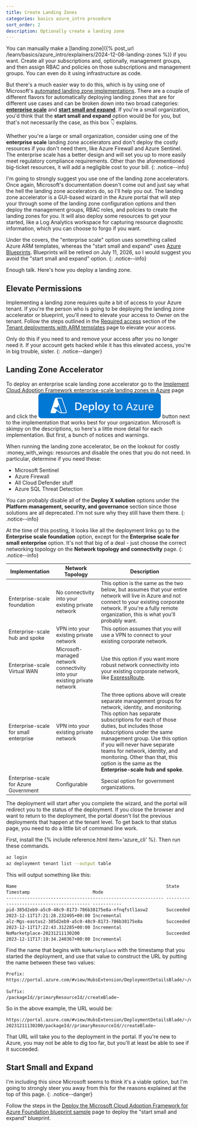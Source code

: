 ```yaml
---
title: Create Landing Zones
categories: basics azure_intro procedure
sort_order: 2
description: Optionally create a landing zone
---
```

You can manually make a [landing zone]({% post_url /learn/basics/azure_intro/explainers/2024-12-08-landing-zones %}) if you want. Create all your subscriptions and, optionally, management groups, and then assign RBAC and policies on those subscriptions and management groups. You can even do it using infrastructure as code.

But there's a much easier way to do this, which is by using one of Microsoft's [automated landing zone implementations](https://learn.microsoft.com/en-us/azure/cloud-adoption-framework/ready/landing-zone/implementation-options).<!--more--> There are a couple of different flavors for automatically deploying landing zones that are for different use cases and can be broken down into two broad categories: [**enterprise scale**](https://learn.microsoft.com/en-us/azure/cloud-adoption-framework/ready/enterprise-scale/) and [**start small and expand**](https://learn.microsoft.com/en-us/azure/cloud-adoption-framework/ready/landing-zone/migrate-landing-zone). If you're a small organization, you'd think that the **start small and expand** option would be for you, but that's not necessarily the case, as this box :point_down: explains.

Whether you're a large or small organization, consider using one of the **enterprise scale** landing zone accelerators and don't deploy the costly resources if you don't need them, like Azure Firewall and Azure Sentinel. The enterprise scale has a better design and will set you up to more easily meet regulatory compliance requirements. Other than the aforementioned big-ticket resources, it will add a negligible cost to your bill.
{: .notice--info}

I'm going to strongly suggest you use one of the landing zone accelerators. Once again, Microsoft's documentation doesn't come out and just say what the hell the landing zone accelerators do, so I'll help you out. The landing zone accelerator is a GUI-based wizard in the Azure portal that will step your through some of the landing zone configuration options and then deploy the management groups, RBAC roles, and policies to create the landing zones for you. It will also deploy some resources to get your started, like a Log Analytics workspace for capturing resource diagnostic information, which you can choose to forgo if you want.

Under the covers, the "enterprise scale" option uses something called Azure ARM templates, whereas the "start small and expand" uses [Azure Blueprints](https://learn.microsoft.com/en-us/azure/governance/blueprints/overview). Blueprints will be retired on July 11, 2026, so I would suggest you avoid the "start small and expand" option.
{: .notice--info}

Enough talk. Here's how you deploy a landing zone.

## Elevate Permissions

Implementing a landing zone requires quite a bit of access to your Azure tenant. If you're the person who is going to be deploying the landing zone accelerator or blueprint, you'll need to elevate your access to Owner on the tenant. Follow the steps outlined in the [Required access](https://learn.microsoft.com/en-us/azure/azure-resource-manager/templates/deploy-to-tenant?tabs=azure-cli#required-access) section of the [Tenant deployments with ARM templates](https://learn.microsoft.com/en-us/azure/azure-resource-manager/templates/deploy-to-tenant?tabs=azure-cli) page to elevate your access.

Only do this if you need to and remove your access after you no longer need it. If your account gets hacked while it has this elevated access, you're in big trouble, sister.
{: .notice--danger}

## Landing Zone Accelerator

To deploy an enterprise scale landing zone accelerator go to the [Implement Cloud Adoption Framework enterprise-scale landing zones in Azure](https://learn.microsoft.com/en-us/azure/cloud-adoption-framework/ready/enterprise-scale/implementation#reference-implementation) page and click the ![Deploy to Azure](https://raw.githubusercontent.com/Azure/azure-quickstart-templates/master/1-CONTRIBUTION-GUIDE/images/deploytoazure.svg?sanitize=true) button next to the implementation that works best for your organization. Microsoft is skimpy on the descriptions, so here's a little more detail for each implementation. But first, a bunch of notices and warnings.

<div class="notice--danger">When running the landing zone accelerator, be on the lookout for costly :money_with_wings: resources and disable the ones that you do not need. In particular, determine if you need these:
    <ul>
        <li>Microsoft Sentinel</li>
        <li>Azure Firewall</li>
        <li>All Cloud Defender stuff</li>
        <li>Azure SQL Threat Detection</li>
    </ul>
</div>

You can probably disable all of the **Deploy X solution** options under the **Platform management, security, and governance** section since those solutions are all deprecated. I'm not sure why they still have them there.
{: .notice--info}

At the time of this posting, it looks like all the deployment links go to the **Enterprise scale foundation** option, except for the **Enterprise scale for small enterprise** option. It's not that big of a deal - just choose the correct networking topology on the **Network topology and connectivity** page.
{: .notice--info}

|Implementation|Network Topology|Description|
|--------------|----------------|-----------|
|Enterprise-scale foundation|No connectivity into your existing private network|This option is the same as the two below, but assumes that your entire network will live in Azure and not connect to your existing corporate network. If you're a fully remote organization, this is what you'll probably want.|
|Enterprise-scale hub and spoke|VPN into your existing private network|This option assumes that you will use a VPN to connect to your existing corporate network.|
|Enterprise-scale Virtual WAN|Microsoft-managed network connectivity into your existing private network|Use this option if you want more robust network connectivity into your existing corporate network, like [ExpressRoute](https://learn.microsoft.com/en-us/azure/expressroute/expressroute-introduction).|
|Enterprise-scale for small enterprise|VPN into your existing private network|The three options above will create separate management groups for network, identity, and monitoring. This option has separate subscriptions for each of those duties, but includes those subscriptions under the same management group. Use this option if you will never have separate teams for network, identity, and monitoring. Other than that, this option is the same as the **Enterprise-scale hub and spoke**.|
|Enterprise-scale for Azure Government|Configurable|Special option for government organizations.|

The deployment will start after you complete the wizard, and the portal will redirect you to the status of the deployment. If you close the browser and want to return to the deployment, the portal doesn't list the previous deployments that happen at the tenant level. To get back to that status page, you need to do a little bit of command line work.

First, install the {% include reference.html item='azure_cli' %}. Then run these commands.

``` bash
az login
az deployment tenant list --output table
```

This will output something like this:

```
Name                                                         State     Timestamp                        Mode
------------------------------------------------------------ --------- -------------------------------- -----------
pid-385d2eb9-a5c0-48c9-8173-786b38175e8a-nfnqfstl1asw2       Succeeded 2023-12-11T17:21:28.232495+00:00 Incremental
alz-Mgs-eastus2-385d2eb9-a5c0-48c9-8173-786b38175e8a         Succeeded 2023-12-11T17:22:43.312285+00:00 Incremental
NoMarketplace-20231211130200                                 Succeeded 2023-12-11T17:19:34.240367+00:00 Incremental
```

Find the name that begins with `NoMarketplace` with the timestamp that you started the deployment, and use that value to construct the URL by putting the name between these two values:

```
Prefix:
https://portal.azure.com/#view/HubsExtension/DeploymentDetailsBlade/~/overview/id/%2Fproviders%2FMicrosoft.Resources%2Fdeployments%2F

Suffix:
/packageId//primaryResourceId//createBlade~
```

So in the above example, the URL would be:

```
https://portal.azure.com/#view/HubsExtension/DeploymentDetailsBlade/~/overview/id/%2Fproviders%2FMicrosoft.Resources%2Fdeployments%2FNoMarketplace-20231211130200/packageId//primaryResourceId//createBlade~
```

That URL will take you to the deployment in the portal. If you're new to Azure, you may not be able to dig too far, but you'll at least be able to see if it succeeded.

## Start Small and Expand

I'm including this since Microsoft seems to think it's a viable option, but I'm going to strongly steer you away from this for the reasons explained at the top of this page.
{: .notice--danger}

Follow the steps in the [Deploy the Microsoft Cloud Adoption Framework for Azure Foundation blueprint sample](https://learn.microsoft.com/en-us/azure/governance/blueprints/samples/caf-foundation/deploy) page to deploy the "start small and expand" blueprint.
